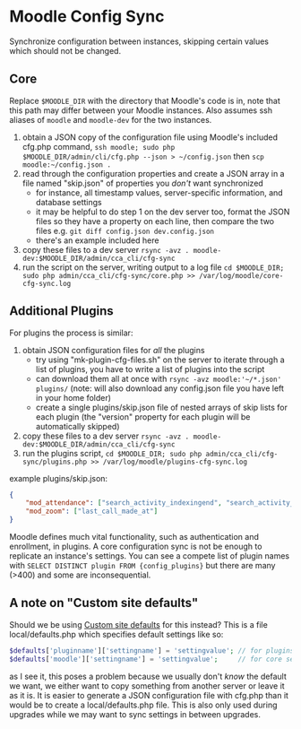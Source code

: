 # Moodle Config Sync

Synchronize configuration between instances, skipping certain values which should not be changed.

## Core

Replace `$MOODLE_DIR` with the directory that Moodle's code is in, note that this path may differ between your Moodle instances. Also assumes ssh aliases of `moodle` and `moodle-dev` for the two instances.

1. obtain a JSON copy of the configuration file using Moodle's included cfg.php command, `ssh moodle; sudo php $MOODLE_DIR/admin/cli/cfg.php --json > ~/config.json` then `scp moodle:~/config.json .`
1. read through the configuration properties and create a JSON array in a file named "skip.json" of properties you _don't_ want synchronized
    + for instance, all timestamp values, server-specific information, and database settings
    + it may be helpful to do step 1 on the dev server too, format the JSON files so they have a property on each line, then compare the two files e.g. `git diff config.json dev.config.json`
    + there's an example included here
1. copy these files to a dev server `rsync -avz . moodle-dev:$MOODLE_DIR/admin/cca_cli/cfg-sync`
1. run the script on the server, writing output to a log file `cd $MOODLE_DIR; sudo php admin/cca_cli/cfg-sync/core.php >> /var/log/moodle/core-cfg-sync.log`

## Additional Plugins

For plugins the process is similar:

1. obtain JSON configuration files for _all_ the plugins
    + try using "mk-plugin-cfg-files.sh" on the server to iterate through a list of plugins, you have to write a list of plugins into the script
    + can download them all at once with `rsync -avz moodle:'~/*.json' plugins/` (note: will also download any config.json file you have left in your home folder)
    + create a single plugins/skip.json file of nested arrays of skip lists for each plugin (the "version" property for each plugin will be automatically skipped)
1. copy these files to a dev server `rsync -avz . moodle-dev:$MOODLE_DIR/admin/cca_cli/cfg-sync`
1. run the plugins script, `cd $MOODLE_DIR; sudo php admin/cca_cli/cfg-sync/plugins.php >> /var/log/moodle/plugins-cfg-sync.log`

example plugins/skip.json:
```json
{
    "mod_attendance": ["search_activity_indexingend", "search_activity_indexingstart"],
    "mod_zoom": ["last_call_made_at"]
}
```

Moodle defines much vital functionality, such as authentication and enrollment, in plugins. A core configuration sync is not be enough to replicate an instance's settings. You can see a compete list of plugin names with `SELECT DISTINCT plugin FROM {config_plugins}` but there are many (>400) and some are inconsequential.

## A note on "Custom site defaults"

Should we be using [Custom site defaults](https://docs.moodle.org/39/en/Administration_via_command_line#Custom_site_defaults) for this instead? This is a file local/defaults.php which specifies default settings like so:

```php
$defaults['pluginname']['settingname'] = 'settingvalue'; // for plugins
$defaults['moodle']['settingname'] = 'settingvalue';     // for core settings
```

as I see it, this poses a problem because we usually don't _know_ the default we want, we either want to copy something from another server or leave it as it is. It is easier to generate a JSON configuration file with cfg.php than it would be to create a local/defaults.php file. This is also only used during upgrades while we may want to sync settings in between upgrades.
